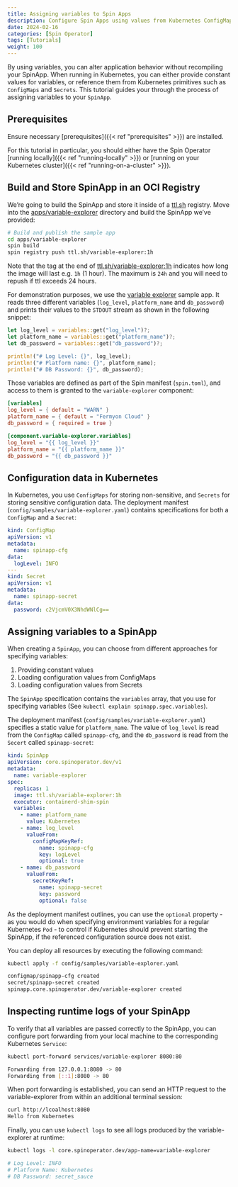 ```yaml
---
title: Assigning variables to Spin Apps
description: Configure Spin Apps using values from Kubernetes ConfigMaps and Secrets
date: 2024-02-16
categories: [Spin Operator]
tags: [Tutorials]
weight: 100
---
```



By using variables, you can alter application behavior without recompiling your SpinApp. When running in Kubernetes, you can either provide constant values for variables, or reference them from Kubernetes primitives such as `ConfigMaps` and `Secrets`. This tutorial guides your through the process of assigning variables to your `SpinApp`.

## Prerequisites

Ensure necessary [prerequisites]({{< ref "prerequisites" >}}) are installed.

For this tutorial in particular, you should either have the Spin Operator [running locally]({{< ref "running-locally" >}}) or [running on your Kubernetes cluster]({{< ref "running-on-a-cluster" >}}).

## Build and Store SpinApp in an OCI Registry

We’re going to build the SpinApp and store it inside of a [ttl.sh](http://ttl.sh) registry. Move into the [apps/variable-explorer](https://github.com/spinkube/spin-operator/blob/main/apps/variable-explorer) directory and build the SpinApp we’ve provided:

```bash
# Build and publish the sample app
cd apps/variable-explorer
spin build
spin registry push ttl.sh/variable-explorer:1h
```

Note that the tag at the end of [ttl.sh/variable-explorer:1h](http://ttl.sh/variable-explorer:1h) indicates how long the image will last e.g. `1h` (1 hour). The maximum is `24h` and you will need to repush if ttl exceeds 24 hours.

For demonstration purposes, we use the [variable explorer](https://github.com/spinkube/spin-operator/blob/main/apps/variable-explorer) sample app. It reads three different variables (`log_level`, `platform_name` and `db_password`) and prints their values to the `STDOUT` stream as shown in the following snippet:

```rust
let log_level = variables::get("log_level")?;
let platform_name = variables::get("platform_name")?;
let db_password = variables::get("db_password")?;

println!("# Log Level: {}", log_level);
println!("# Platform name: {}", platform_name);
println!("# DB Password: {}", db_password);
```

Those variables are defined as part of the Spin manifest (`spin.toml`), and access to them is granted to the `variable-explorer` component:

```toml
[variables]
log_level = { default = "WARN" }
platform_name = { default = "Fermyon Cloud" }
db_password = { required = true }

[component.variable-explorer.variables]
log_level = "{{ log_level }}"
platform_name = "{{ platform_name }}"
db_password = "{{ db_password }}"
```

## Configuration data in Kubernetes

In Kubernetes, you use `ConfigMaps` for storing non-sensitive, and `Secrets` for storing sensitive configuration data. The deployment manifest (`config/samples/variable-explorer.yaml`) contains specifications for both a `ConfigMap` and a `Secret`:

```yaml
kind: ConfigMap
apiVersion: v1
metadata:
  name: spinapp-cfg
data:
  logLevel: INFO
---
kind: Secret
apiVersion: v1
metadata:
  name: spinapp-secret
data:
  password: c2VjcmV0X3NhdWNlCg==
```

## Assigning variables to a SpinApp

When creating a `SpinApp`, you can choose from different approaches for specifying variables:

1. Providing constant values
2. Loading configuration values from ConfigMaps
3. Loading configuration values from Secrets

The `SpinApp` specification contains the `variables` array, that you use for specifying variables (See `kubectl explain spinapp.spec.variables`).

The deployment manifest (`config/samples/variable-explorer.yaml`) specifies a static value for `platform_name`. The value of `log_level` is read from the `ConfigMap` called `spinapp-cfg`, and the `db_password` is read from the `Secert` called `spinapp-secret`:

```yaml
kind: SpinApp
apiVersion: core.spinoperator.dev/v1
metadata:
  name: variable-explorer
spec:
  replicas: 1
  image: ttl.sh/variable-explorer:1h
  executor: containerd-shim-spin
  variables:
    - name: platform_name
      value: Kubernetes
    - name: log_level
      valueFrom:
        configMapKeyRef:
          name: spinapp-cfg
          key: logLevel
          optional: true
    - name: db_password
      valueFrom:
        secretKeyRef:
          name: spinapp-secret
          key: password
          optional: false
```

As the deployment manifest outlines, you can use the `optional` property - as you would do when specifying environment variables for a regular Kubernetes `Pod` - to control if Kubernetes should prevent starting the SpinApp, if the referenced configuration source does not exist.

You can deploy all resources by executing the following command:

```bash
kubectl apply -f config/samples/variable-explorer.yaml

configmap/spinapp-cfg created
secret/spinapp-secret created
spinapp.core.spinoperator.dev/variable-explorer created
```

## Inspecting runtime logs of your SpinApp

To verify that all variables are passed correctly to the SpinApp, you can configure port forwarding from your local machine to the corresponding Kubernetes `Service`:

```bash
kubectl port-forward services/variable-explorer 8080:80

Forwarding from 127.0.0.1:8080 -> 80
Forwarding from [::1]:8080 -> 80
```

When port forwarding is established, you can send an HTTP request to the variable-explorer from within an additional terminal session:

```bash
curl http://lcoalhost:8080
Hello from Kubernetes
```

Finally, you can use `kubectl logs` to see all logs produced by the variable-explorer at runtime:

```bash
kubectl logs -l core.spinoperator.dev/app-name=variable-explorer

# Log Level: INFO
# Platform Name: Kubernetes
# DB Password: secret_sauce
```
